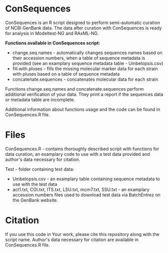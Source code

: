 # ConSequences

ConSequences is an R script designed to perform semi-automatic curation of NCBI GenBank data. The data after curation with ConSequences is ready for analysis in Modeltest-NG and RAxML-NG.

**Functions available in ConSequences script:**

- change.seq.names - automatically changes sequences names based on their accession numbers, when a table of sequence metadata is provided (see an examplary sequence metadata table - Umbelopsis.csv)
- fill.with.pluses - fills the missing molecular marker data for each strain with pluses based on a table of sequence metadata
- concatenate.sequences - concatenates molecular data for each strain

Functions change.seq.names and concatenate.sequences perform additional verification of your data. They print a report if the sequences data or metadata table are incomplete. 

Additional information about functions usage and the code can be found in ConSequences.R file.

# Files

ConSequences.R - contains thoroughly described script with functions for data curation, an examplary code to use with a test data provided and author's data necessary for citation.

Test - folder containing test data:
- Umbelopsis.csv - an examplary table containing sequence metadata to use with the test data
- act1.txt, COI.txt, ITS.txt, LSU.txt, mcm7.txt, SSU.txt - an examplary accession numbers files used to download test data via BatchEntrez on the GenBank website.

# Citation

If you use this code in Your work, please cite this repository along with the script name. Author's data necessary for citation are available in ConSequences.R file.
